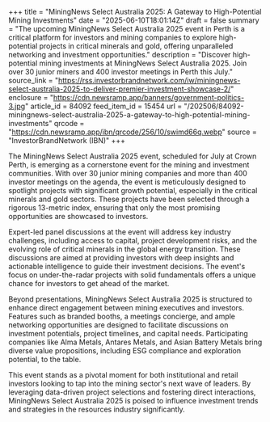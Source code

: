 +++
title = "MiningNews Select Australia 2025: A Gateway to High-Potential Mining Investments"
date = "2025-06-10T18:01:14Z"
draft = false
summary = "The upcoming MiningNews Select Australia 2025 event in Perth is a critical platform for investors and mining companies to explore high-potential projects in critical minerals and gold, offering unparalleled networking and investment opportunities."
description = "Discover high-potential mining investments at MiningNews Select Australia 2025. Join over 30 junior miners and 400 investor meetings in Perth this July."
source_link = "https://rss.investorbrandnetwork.com/iw/miningnews-select-australia-2025-to-deliver-premier-investment-showcase-2/"
enclosure = "https://cdn.newsramp.app/banners/government-politics-3.jpg"
article_id = 84092
feed_item_id = 15454
url = "/202506/84092-miningnews-select-australia-2025-a-gateway-to-high-potential-mining-investments"
qrcode = "https://cdn.newsramp.app/ibn/qrcode/256/10/swimd66q.webp"
source = "InvestorBrandNetwork (IBN)"
+++

<p>The MiningNews Select Australia 2025 event, scheduled for July at Crown Perth, is emerging as a cornerstone event for the mining and investment communities. With over 30 junior mining companies and more than 400 investor meetings on the agenda, the event is meticulously designed to spotlight projects with significant growth potential, especially in the critical minerals and gold sectors. These projects have been selected through a rigorous 13-metric index, ensuring that only the most promising opportunities are showcased to investors.</p><p>Expert-led panel discussions at the event will address key industry challenges, including access to capital, project development risks, and the evolving role of critical minerals in the global energy transition. These discussions are aimed at providing investors with deep insights and actionable intelligence to guide their investment decisions. The event's focus on under-the-radar projects with solid fundamentals offers a unique chance for investors to get ahead of the market.</p><p>Beyond presentations, MiningNews Select Australia 2025 is structured to enhance direct engagement between mining executives and investors. Features such as branded booths, a meetings concierge, and ample networking opportunities are designed to facilitate discussions on investment potentials, project timelines, and capital needs. Participating companies like Alma Metals, Antares Metals, and Asian Battery Metals bring diverse value propositions, including ESG compliance and exploration potential, to the table.</p><p>This event stands as a pivotal moment for both institutional and retail investors looking to tap into the mining sector's next wave of leaders. By leveraging data-driven project selections and fostering direct interactions, MiningNews Select Australia 2025 is poised to influence investment trends and strategies in the resources industry significantly.</p>